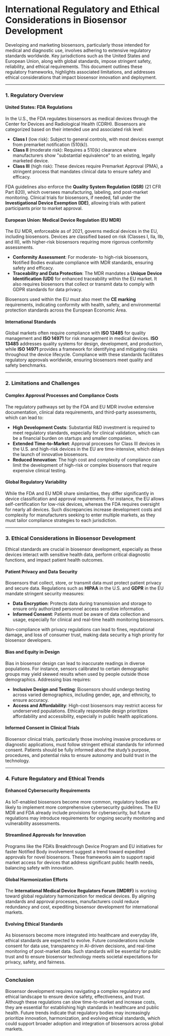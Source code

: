 # International Regulatory and Ethical Considerations in Biosensor Development

Developing and marketing biosensors, particularly those intended for medical and diagnostic use, involves adhering to extensive regulatory standards worldwide. Key jurisdictions such as the United States and European Union, along with global standards, impose stringent safety, reliability, and ethical requirements. This document outlines these regulatory frameworks, highlights associated limitations, and addresses ethical considerations that impact biosensor innovation and deployment.

---

### 1. Regulatory Overview

#### **United States: FDA Regulations**

In the U.S., the FDA regulates biosensors as medical devices through the Center for Devices and Radiological Health (CDRH). Biosensors are categorized based on their intended use and associated risk level:

- **Class I** (low risk): Subject to general controls, with most devices exempt from premarket notification (510(k)).
- **Class II** (moderate risk): Requires a 510(k) clearance where manufacturers show "substantial equivalence" to an existing, legally marketed device.
- **Class III** (high risk): These devices require Premarket Approval (PMA), a stringent process that mandates clinical data to ensure safety and efficacy.

FDA guidelines also enforce the **Quality System Regulation (QSR)** (21 CFR Part 820), which oversees manufacturing, labeling, and post-market monitoring. Clinical trials for biosensors, if needed, fall under the **Investigational Device Exemption (IDE)**, allowing trials with patient participants prior to market approval.

#### **European Union: Medical Device Regulation (EU MDR)**

The EU MDR, enforceable as of 2021, governs medical devices in the EU, including biosensors. Devices are classified based on risk (Classes I, IIa, IIb, and III), with higher-risk biosensors requiring more rigorous conformity assessments.

- **Conformity Assessment**: For moderate- to high-risk biosensors, Notified Bodies evaluate compliance with MDR standards, ensuring safety and efficacy.
- **Traceability and Data Protection**: The MDR mandates a **Unique Device Identification (UDI)** for enhanced traceability within the EU market. It also requires biosensors that collect or transmit data to comply with GDPR standards for data privacy.

Biosensors used within the EU must also meet the **CE marking** requirements, indicating conformity with health, safety, and environmental protection standards across the European Economic Area.

#### **International Standards**

Global markets often require compliance with **ISO 13485** for quality management and **ISO 14971** for risk management in medical devices. **ISO 13485** addresses quality systems for design, development, and production, while **ISO 14971** provides a framework for identifying and mitigating risks throughout the device lifecycle. Compliance with these standards facilitates regulatory approvals worldwide, ensuring biosensors meet quality and safety benchmarks.

---

### 2. Limitations and Challenges

#### **Complex Approval Processes and Compliance Costs**

The regulatory pathways set by the FDA and EU MDR involve extensive documentation, clinical data requirements, and third-party assessments, which can lead to:

- **High Development Costs**: Substantial R&D investment is required to meet regulatory standards, especially for clinical validation, which can be a financial burden on startups and smaller companies.
- **Extended Time-to-Market**: Approval processes for Class III devices in the U.S. and high-risk devices in the EU are time-intensive, which delays the launch of innovative biosensors.
- **Reduced Innovation**: The high cost and complexity of compliance can limit the development of high-risk or complex biosensors that require expensive clinical testing.

#### **Global Regulatory Variability**

While the FDA and EU MDR share similarities, they differ significantly in device classification and approval requirements. For instance, the EU allows self-certification for low-risk devices, whereas the FDA requires oversight for nearly all devices. Such discrepancies increase development costs and complexity for manufacturers seeking to enter multiple markets, as they must tailor compliance strategies to each jurisdiction.

---

### 3. Ethical Considerations in Biosensor Development

Ethical standards are crucial in biosensor development, especially as these devices interact with sensitive health data, perform critical diagnostic functions, and impact patient health outcomes.

#### **Patient Privacy and Data Security**

Biosensors that collect, store, or transmit data must protect patient privacy and secure data. Regulations such as **HIPAA** in the U.S. and **GDPR** in the EU mandate stringent security measures:

- **Data Encryption**: Protects data during transmission and storage to ensure only authorized personnel access sensitive information.
- **Informed Consent**: Patients must be aware of data collection and usage, especially for clinical and real-time health monitoring biosensors.

Non-compliance with privacy regulations can lead to fines, reputational damage, and loss of consumer trust, making data security a high priority for biosensor developers.

#### **Bias and Equity in Design**

Bias in biosensor design can lead to inaccurate readings in diverse populations. For instance, sensors calibrated to certain demographic groups may yield skewed results when used by people outside those demographics. Addressing bias requires:

- **Inclusive Design and Testing**: Biosensors should undergo testing across varied demographics, including gender, age, and ethnicity, to ensure accuracy.
- **Access and Affordability**: High-cost biosensors may restrict access for underserved populations. Ethically responsible design prioritizes affordability and accessibility, especially in public health applications.

#### **Informed Consent in Clinical Trials**

Biosensor clinical trials, particularly those involving invasive procedures or diagnostic applications, must follow stringent ethical standards for informed consent. Patients should be fully informed about the study’s purpose, procedures, and potential risks to ensure autonomy and build trust in the technology.

---

### 4. Future Regulatory and Ethical Trends

#### **Enhanced Cybersecurity Requirements**

As IoT-enabled biosensors become more common, regulatory bodies are likely to implement more comprehensive cybersecurity guidelines. The EU MDR and FDA already include provisions for cybersecurity, but future regulations may introduce requirements for ongoing security monitoring and vulnerability assessments.

#### **Streamlined Approvals for Innovation**

Programs like the FDA’s Breakthrough Device Program and EU initiatives for faster Notified Body involvement suggest a trend toward expedited approvals for novel biosensors. These frameworks aim to support rapid market access for devices that address significant public health needs, balancing safety with innovation.

#### **Global Harmonization Efforts**

The **International Medical Device Regulators Forum (IMDRF)** is working toward global regulatory harmonization for medical devices. By aligning standards and approval processes, manufacturers could reduce redundancy and cost, expediting biosensor development for international markets.

#### **Evolving Ethical Standards**

As biosensors become more integrated into healthcare and everyday life, ethical standards are expected to evolve. Future considerations include consent for data use, transparency in AI-driven decisions, and real-time monitoring of post-market data. Such standards will be essential for public trust and to ensure biosensor technology meets societal expectations for privacy, safety, and fairness.

---

### Conclusion

Biosensor development requires navigating a complex regulatory and ethical landscape to ensure device safety, effectiveness, and trust. Although these regulations can slow time-to-market and increase costs, they are essential for establishing high standards in healthcare and public health. Future trends indicate that regulatory bodies may increasingly prioritize innovation, harmonization, and evolving ethical standards, which could support broader adoption and integration of biosensors across global markets.
